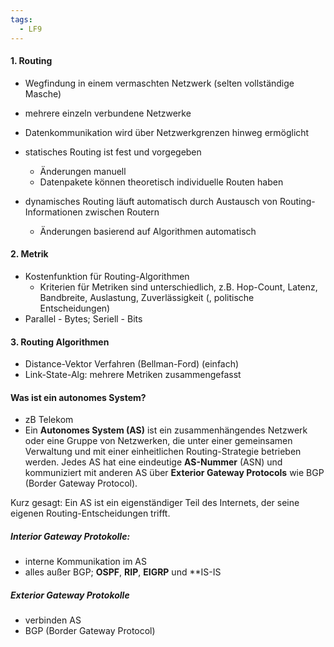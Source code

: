 ```yaml
---
tags:
  - LF9
---
```

#### 1. Routing
- Wegfindung in einem vermaschten Netzwerk (selten vollständige Masche)
- mehrere einzeln verbundene Netzwerke
- Datenkommunikation wird über Netzwerkgrenzen hinweg ermöglicht

- statisches Routing ist fest und vorgegeben
	- Änderungen manuell
	- Datenpakete können theoretisch individuelle Routen haben
- dynamisches Routing läuft automatisch durch Austausch von Routing-Informationen zwischen Routern
	- Änderungen basierend auf Algorithmen automatisch

#### 2. Metrik
- Kostenfunktion für Routing-Algorithmen
	- Kriterien für Metriken sind unterschiedlich, z.B. Hop-Count, Latenz, Bandbreite, Auslastung, Zuverlässigkeit (, politische Entscheidungen)
- Parallel - Bytes; Seriell - Bits

#### 3. Routing Algorithmen
- Distance-Vektor Verfahren (Bellman-Ford) (einfach)
- Link-State-Alg: mehrere Metriken zusammengefasst

#### Was ist ein autonomes System?
- zB Telekom
- Ein **Autonomes System (AS)** ist ein zusammenhängendes Netzwerk oder eine Gruppe von Netzwerken, die unter einer gemeinsamen Verwaltung und mit einer einheitlichen Routing-Strategie betrieben werden. Jedes AS hat eine eindeutige **AS-Nummer** (ASN) und kommuniziert mit anderen AS über **Exterior Gateway Protocols** wie BGP (Border Gateway Protocol). 

Kurz gesagt: Ein AS ist ein eigenständiger Teil des Internets, der seine eigenen Routing-Entscheidungen trifft.


##### Interior Gateway Protokolle:
- interne Kommunikation im AS
- alles außer BGP; **OSPF**, **RIP**, **EIGRP** und **IS-IS

##### Exterior Gateway Protokolle
- verbinden AS
- BGP (Border Gateway Protocol)